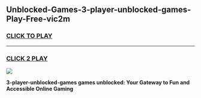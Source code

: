 
## Unblocked-Games-3-player-unblocked-games-Play-Free-vic2m
<h3>
<a href="https://premium76.site?title=3-player-unblocked-games&ref=20A">CLICK TO PLAY</a></h3>
<hr>

<h3>
<a href="https://premium76.site?title=3-player-unblocked-games&ref=20A">CLICK 2 PLAY</a>
  
</h3>

<a href="https://premium76.site?title=3-player-unblocked-games&ref=20A"><img src="https://clearcache.store/games.png"></a>


**3-player-unblocked-games games unblocked: Your Gateway to Fun and Accessible Online Gaming**
